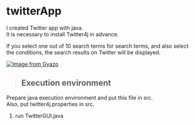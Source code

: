 # twitterApp  

I created Twitter app with java.  
It is necessary to install Twitter4j in advance.  

If you select one out of 10 search terms for search terms, and also select the conditions, the search results on Twitter will be displayed.  
  
[![Image from Gyazo](https://i.gyazo.com/abd597674dc458a25b3b7aef791a3ccd.png)](https://gyazo.com/abd597674dc458a25b3b7aef791a3ccd)

> ## Execution environment  
Prepare java execution environment and put this file in src.  
Also, put twitter4j.properties in src.  

1. run TwitterGUI.java  
